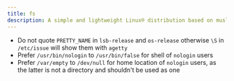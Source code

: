 ```yaml
---
title: fs
description: A simple and lightweight Linux® distribution based on musl libc and toybox
---
```


- Do not quote `PRETTY_NAME` in `lsb-release` and `os-release` otherwise `\S` in `/etc/issue` will show them with `agetty`
- Prefer `/usr/bin/nologin` to `/usr/bin/false` for shell of `nologin` users
- Prefer `/var/empty` to `/dev/null` for home location of `nologin` users, as the latter is not a directory and shouldn't be used as one

